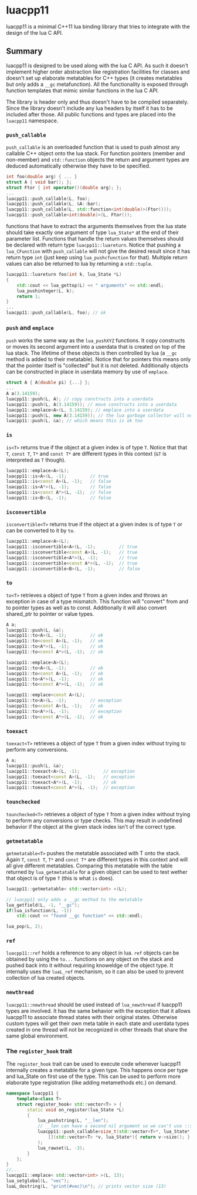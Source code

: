 # luacpp11

luacpp11 is a minimal C++11 lua binding library that tries to integrate with the
design of the lua C API.

## Summary

luacpp11 is designed to be used along with the lua C API. As such it doesn't
implement higher order abstraction like registration facilities for classes and
doesn't set up elaborate metatables for C++ types (it creates metatables but
only adds a `__gc` metafunction). All the functionality is exposed through
function templates that mimic similar functions in the lua C API.

The library is header only and thus doesn't have to be compiled separately.
Since the library doesn't include any lua headers by itself it has to be
included after those. All public functions and types are placed into the
`luacpp11` namespace.

### `push_callable`

`push_callable` is an overloaded function that is used to push almost any
callable C++ object onto the lua stack. For function pointers (member and
non-member) and `std::function` objects the return and argument types are
deduced automatically otherwise they have to be specified.

```c++
int foo(double arg) { ... }
struct A { void bar(); };
struct Ftor { int operator()(double arg); };
...
luacpp11::push_callable(L, foo);
luacpp11::push_callable(L, &A::bar);
luacpp11::push_callable(L, std::function<int(double)>(Ftor()));
luacpp11::push_callable<int(double)>(L, Ftor());
```

functions that have to extract the arguments themselves from the lua state
should take exactly one argument of type `lua_State*` at the end of their
parameter list. Functions that handle the return values themselves should be
declared with return type `luacpp11::luareturn`. Notice that pushing a
`lua_CFunction` with `push_callable` will not give the desired result since it
has return type `int` (just  keep using `lua_pushcfunction` for that).
Multiple return values can also be returned to lua by returning a `std::tuple`.
```c++
luacpp11::luareturn foo(int k, lua_State *L)
{
    std::cout << lua_gettop(L) << " arguments" << std::endl;
    lua_pushinteger(L, k);
    return 1;
}
...
luacpp11::push_callable(L, foo); // ok
```

### `push` and `emplace`
`push` works the same way as the `lua_pushXYZ` functions. It copy constructs
or moves its second argument into a userdata that is created on top of the lua
stack. The lifetime of these objects is then controlled by lua (a `__gc` method
is added to their metatable). Notice that for pointers this means only that the
pointer itself is "collected" but it is not deleted.
Additionally objects can be constructed in place in userdata memory by use of
`emplace`.

```c++
struct A { A(double pi) {...} };
...
A a(3.14159);
luacpp11::push(L, A); // copy constructs into a userdata
luacpp11::push(L, A(3.14159)); // move constructs into a userdata
luacpp11::emplace<A>(L, 3.14159); // emplace into a userdata
luacpp11::push(L, new A(3.14159)); // the lua garbage collector will not delete this!
luacpp11::push(L, &a); // which means this is ok too
```

### `is`
`is<T>` returns true if the object at a given index is of type `T`. Notice that
that `T`, `const T`, `T*` and `const T*` are different types in this context
(`&T` is interpreted as `T` though).

```c++
luacpp11::emplace<A>(L);
luacpp11::is<A>(L, -1);         // true
luacpp11::is<const A>(L, -1);   // false
luacpp11::is<A*>(L, -1);        // false
luacpp11::is<const A*>(L, -1);  // false
luacpp11::is<B>(L, -1);         // false
```

### `isconvertible`
`isconvertible<T>` returns true if the object at a given index is of type `T` or
can be converted to it by `to`.

```c++
luacpp11::emplace<A>(L);
luacpp11::isconvertible<A>(L, -1);         // true
luacpp11::isconvertible<const A>(L, -1);   // true
luacpp11::isconvertible<A*>(L, -1);        // true
luacpp11::isconvertible<const A*>(L, -1);  // true
luacpp11::isconvertible<B>(L, -1);         // false
```

### `to`
`to<T>` retrieves a object of type `T` from a given index and throws an exception
in case of a type mismatch. This function will "convert" from and to pointer
types as well as to const. Additionally it will also convert shared_ptr to pointer
or value types.

```c++
A a;
luacpp11::push(L, &a);
luacpp11::to<A>(L, -1);         // ok
luacpp11::to<const A>(L, -1);   // ok
luacpp11::to<A*>(L, -1);        // ok
luacpp11::to<const A*>(L, -1);  // ok

luacpp11::emplace<A>(L);
luacpp11::to<A>(L, -1);         // ok
luacpp11::to<const A>(L, -1);   // ok
luacpp11::to<A*>(L, -1);        // ok
luacpp11::to<const A*>(L, -1);  // ok

luacpp11::emplace<const A>(L);
luacpp11::to<A>(L, -1);         // exception
luacpp11::to<const A>(L, -1);   // ok
luacpp11::to<A*>(L, -1);        // exception
luacpp11::to<const A*>(L, -1);  // ok
```

### `toexact`
`toexact<T>` retrieves a object of type `T` from a given index without trying to
perform any conversions.

```c++
A a;
luacpp11::push(L, &a);
luacpp11::toexact<A>(L, -1);         // exception
luacpp11::toexact<const A>(L, -1);   // exception
luacpp11::toexact<A*>(L, -1);        // ok
luacpp11::toexact<const A*>(L, -1);  // exception
```

### `tounchecked`
`tounchecked<T>` retrieves a object of type `T` from a given index without
trying to perform any conversions or type checks. This may result in  undefined
behavior if the object at the given stack index isn't of the correct type.


### `getmetatable`
`getmetatable<T>` pushes the metatable associated with T onto the stack. Again
`T`, `const T`, `T*` and `const T*` are different types in this context and will
all give different metatables. Comparing this metatable with the table returned
by `lua_getmetatable` for a given object can be used to test wether that object
is of type `T` (this is what `is` does).

```c++
luacpp11::getmetatable< std::vector<int> >(L);

// luacpp11 only adds a __gc method to the metatable
lua_getfield(L, -1, "__gc");
if(lua_isfunction(L, -1))
    std::cout << "found __gc function" << std::endl;

lua_pop(L, 2);
```

### `ref`

`luacpp11::ref` holds a reference to any object in lua. `ref` objects
can be obtained by using the `to...` functions on any object on the
stack and pushed back into it without requiring knoweldge of the object
type. It internally uses the `luaL_ref` mechanism, so it can also
be used to prevent collection of lua created objects.

### `newthread`

`luacpp11::newthread` should be used instead of `lua_newthread` if
luacpp11 types are involved. It has the same behavior with the exception
that it allows luacpp11 to associate thread states with their original
states. Otherwise custom types will get their own meta table in each
state and userdata types created in one thread will not be recognized
in other threads that share the same global environment.

### The `register_hook` trait

The `register_hook` trait can be used to execute code whenever luacpp11 internally
creates a metatable for a given type. This happens once per type and lua_State
on first use of the type. This can be used to perform more elaborate type
registration (like adding metamethods etc.) on demand.

```c++
namespace luacpp11 {
    template<class T>
    struct register_hook< std::vector<T> > {
        static void on_register(lua_State *L)
        {
            lua_pushstring(L, "__len");
            // __len can have a second nil argument so we can't use ::size directly
            luacpp11::push_callable<size_t(std::vector<T>*, lua_State*)>(L,
                [](std::vector<T> *v, lua_State*){ return v->size(); }
            );
            lua_rawset(L, -3);
        }
    };
}
//...
luacpp11::emplace< std::vector<int> >(L, 13);
lua_setglobal(L, "vec");
luaL_dostring(L, "print(#vec)\n"); // prints vector size (13)

```


